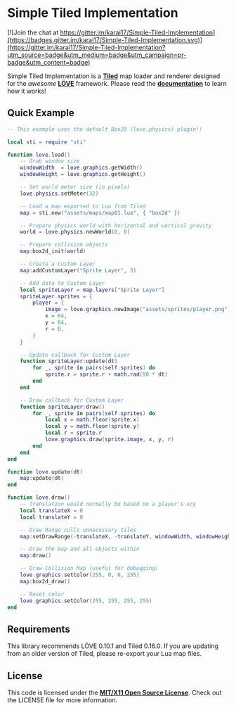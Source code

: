 # Simple Tiled Implementation

[![Join the chat at https://gitter.im/karai17/Simple-Tiled-Implementation](https://badges.gitter.im/karai17/Simple-Tiled-Implementation.svg)](https://gitter.im/karai17/Simple-Tiled-Implementation?utm_source=badge&utm_medium=badge&utm_campaign=pr-badge&utm_content=badge)

Simple Tiled Implementation is a [**Tiled**][Tiled] map loader and renderer designed for the *awesome* [**LÖVE**][LOVE] framework. Please read the [**documentation**][dox] to learn how it works!

## Quick Example

```lua
-- This example uses the default Box2D (love.physics) plugin!!

local sti = require "sti"

function love.load()
	-- Grab window size
	windowWidth  = love.graphics.getWidth()
	windowHeight = love.graphics.getHeight()

	-- Set world meter size (in pixels)
	love.physics.setMeter(32)

	-- Load a map exported to Lua from Tiled
	map = sti.new("assets/maps/map01.lua", { "box2d" })

	-- Prepare physics world with horizontal and vertical gravity
	world = love.physics.newWorld(0, 0)

	-- Prepare collision objects
	map:box2d_init(world)

	-- Create a Custom Layer
	map:addCustomLayer("Sprite Layer", 3)

	-- Add data to Custom Layer
	local spriteLayer = map.layers["Sprite Layer"]
	spriteLayer.sprites = {
		player = {
			image = love.graphics.newImage("assets/sprites/player.png"),
			x = 64,
			y = 64,
			r = 0,
		}
	}

	-- Update callback for Custom Layer
	function spriteLayer:update(dt)
		for _, sprite in pairs(self.sprites) do
			sprite.r = sprite.r + math.rad(90 * dt)
		end
	end

	-- Draw callback for Custom Layer
	function spriteLayer:draw()
		for _, sprite in pairs(self.sprites) do
			local x = math.floor(sprite.x)
			local y = math.floor(sprite.y)
			local r = sprite.r
			love.graphics.draw(sprite.image, x, y, r)
		end
	end
end

function love.update(dt)
	map:update(dt)
end

function love.draw()
	-- Translation would normally be based on a player's x/y
	local translateX = 0
	local translateY = 0

	-- Draw Range culls unnecessary tiles
	map:setDrawRange(-translateX, -translateY, windowWidth, windowHeight)

	-- Draw the map and all objects within
	map:draw()

	-- Draw Collision Map (useful for debugging)
	love.graphics.setColor(255, 0, 0, 255)
	map:box2d_draw()

	-- Reset color
	love.graphics.setColor(255, 255, 255, 255)
end
```

## Requirements

This library recommends LÖVE 0.10.1 and Tiled 0.16.0. If you are updating from an older version of Tiled, please re-export your Lua map files.

## License

This code is licensed under the [**MIT/X11 Open Source License**][MIT]. Check out the LICENSE file for more information.

[Tiled]: http://www.mapeditor.org/
[LOVE]: https://www.love2d.org/
[dox]: http://karai17.github.io/Simple-Tiled-Implementation/
[MIT]: http://www.opensource.org/licenses/mit-license.html
